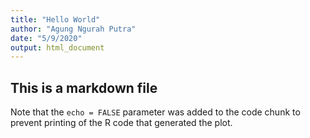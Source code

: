 ```yaml
---
title: "Hello World"
author: "Agung Ngurah Putra"
date: "5/9/2020"
output: html_document
---
```


## This is a markdown file

Note that the `echo = FALSE` parameter was added to the code chunk to prevent printing of the R code that generated the plot.
